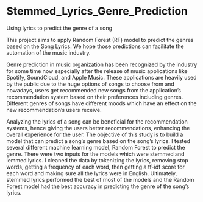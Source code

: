 # Stemmed_Lyrics_Genre_Prediction
Using lyrics to predict the genre of a song

This project aims to apply Random Forest (RF) model to predict the genres based on the Song Lyrics. We hope those predictions can facilitate the automation of the music industry.

Genre prediction in music organization has been recognized by the industry for some time now especially after the release of music applications like Spotify, SoundCloud, and Apple Music. These applications are heavily used by the public due to the huge options of songs to choose from and nowadays, users get recommended new songs from the application’s recommendation system based on their preferences including genres. Different genres of songs have different moods which have an effect on the new recommendation’s users receive. 

Analyzing the lyrics of a song can be beneficial for the recommendation systems, hence giving the users better recommendations, enhancing the overall experience for the user. The objective of this study is to build a model that can predict a song’s genre based on the song’s lyrics. I tested several different machine learning model, Random Forest to predict the genre. There were two inputs for the models which were stemmed and lemmed lyrics. I cleaned the data by tokenizing the lyrics, removing stop words, getting a frequency of each word, then getting a tf-idf score for each word and making sure all the lyrics were in English. Ultimately, stemmed lyrics performed the best of most of the models and the Random Forest model had the best accuracy in predicting the genre of the song’s lyrics.

